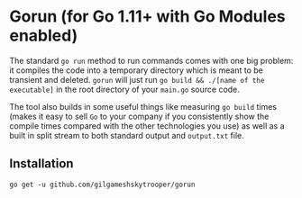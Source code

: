 # Gorun (for Go 1.11+ with Go Modules enabled)

The standard `go run` method to run commands comes with one big problem: it compiles the code into a temporary directory which is meant to be transient and deleted. `gorun` will just run `go build && ./[name of the executable]` in the root directory of your `main.go` source code.

The tool also builds in some useful things like measuring `go build` times (makes it easy to sell `Go` to your company if you consistently show the compile times compared with the other technologies you use) as well as a built in split stream to both standard output and `output.txt` file.

## Installation

```
go get -u github.com/gilgameshskytrooper/gorun
```
